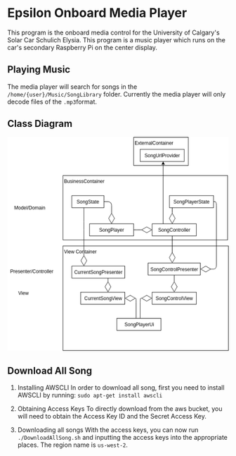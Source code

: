 # Epsilon Onboard Media Player

This program is the onboard media control for the University of Calgary's Solar Car Schulich Elysia. This program is a music player which runs on the car's secondary Raspberry Pi on the center display.

## Playing Music

The media player will search for songs in the `/home/{user}/Music/SongLibrary` folder. Currently the media player will only decode files of the `.mp3`format. 

## Class Diagram

![Class Diagram](pictures/ClassDiagram.png)

## Download All Song
1. Installing AWSCLI
In order to download all song, first you need to install AWSCLI by running:
`sudo apt-get install awscli`

2. Obtaining Access Keys
To directly download from the aws bucket, you will need to obtain the Access Key ID and the Secret Access Key.

3. Downloading all songs
With the access keys, you can now run `./DownloadAllSong.sh` and inputting the access keys into the appropriate places. The region name is `us-west-2`.
